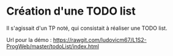 # Création d'une TODO list

Il s'agissait d'un TP noté, qui consistait à réaliser une TODO list.

Url pour la démo : https://rawgit.com/ludovicm67/L1S2-ProgWeb/master/todoList/index.html
